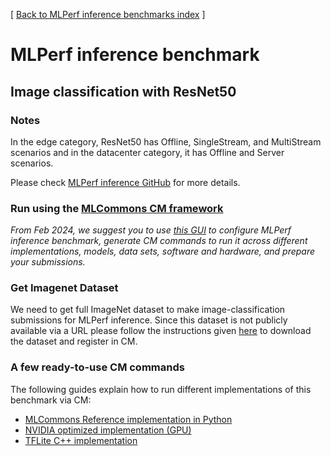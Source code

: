 [ [Back to MLPerf inference benchmarks index](../README.md) ]

# MLPerf inference benchmark

## Image classification with ResNet50

### Notes
 
In the edge category, ResNet50 has Offline, SingleStream, and MultiStream scenarios and in the datacenter category, it has Offline and Server scenarios. 

Please check [MLPerf inference GitHub](https://github.com/mlcommons/inference) for more details.

### Run using the [MLCommons CM framework](https://github.com/mlcommons/ck)

*From Feb 2024, we suggest you to use [this GUI](https://access.cknowledge.org/playground/?action=howtorun&bench_uid=39877bb63fb54725)
 to configure MLPerf inference benchmark, generate CM commands to run it across different implementations, models, data sets, software
 and hardware, and prepare your submissions.*

### Get Imagenet Dataset

We need to get full ImageNet dataset to make image-classification submissions for MLPerf inference. 
Since this dataset is not publicly available via a URL please follow the instructions 
given [here](https://github.com/mlcommons/ck/blob/master/cm-mlops/script/get-dataset-imagenet-val/README-extra.md) 
to download the dataset and register in CM.

### A few ready-to-use CM commands

The following guides explain how to run different implementations of this benchmark via CM:

* [MLCommons Reference implementation in Python](README_reference.md)
* [NVIDIA optimized implementation (GPU)](README_nvidia.md)
* [TFLite C++ implementation](README_tflite.md)
